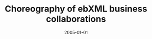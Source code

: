 ---
abstract: ''
authors:
- Birgit Hofreiter
- Christian Huemer
date: '2005-01-01'
featured: false
links:
- name: Publik
  url: https://publik.tuwien.ac.at/showentry.php?ID=203807&lang=2
publication: Information Systems and E-Business Management, 0 (2005)
publication_types:
- '2'
publishDate: '2005-01-01'
title: Choreography of ebXML business collaborations
url_pdf: ''
---